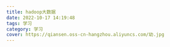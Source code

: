 ```yaml
---
title: hadoop大数据
date: 2022-10-17 14:19:48
tags: 学习
category: 学习
cover: https://qiansen.oss-cn-hangzhou.aliyuncs.com/幼.jpg
---
```


